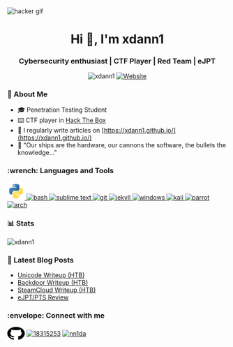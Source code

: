 <img align="center" src="https://github.com/xdann1/xDaNN1/blob/main/media/hacker.gif" alt="hacker gif" height="506" width="900" />

<h1 align="center">Hi 👋, I'm xdann1</h1>
<h3 align="center">Cybersecurity enthusiast | CTF Player | Red Team | eJPT</h3>

<p align="center"> <img src="https://komarev.com/ghpvc/?username=xdann1&label=Profile%20views&color=0e75b6&style=flat" alt="xdann1" />
<a href="https://xdann1.github.io" target="_blank"><img alt="Website" src="https://img.shields.io/badge/Website-xdann1.github.io-blue?style=flat&logo=google-chrome"></a>

### :bust_in_silhouette: About Me
  
- :mortar_board: Penetration Testing Student
- :keyboard: CTF player in [Hack The Box](https://app.hackthebox.com/profile/535069)
- :pencil: I regularly write articles on [https://xdann1.github.io/](https://xdann1.github.io/)
- :scroll: "Our ships are the hardware, our cannons the software, the bullets the knowledge..." 

<h3 align="left">:wrench: Languages and Tools</h3>
<p align="left"> <a href="https://www.python.org" target="_blank" rel="noreferrer"> <img src="https://raw.githubusercontent.com/devicons/devicon/master/icons/python/python-original.svg" alt="python" width="40" height="40"/> </a> <a href="https://www.gnu.org/software/bash/" target="_blank" rel="noreferrer"> <img src="https://www.vectorlogo.zone/logos/gnu_bash/gnu_bash-icon.svg" alt="bash" width="40" height="40"/> </a> <a href="https://www.sublimetext.com/" target="_blank" rel="noreferrer"> <img src="https://raw.githubusercontent.com/get-icon/geticon/master/icons/sublime-text.svg" alt="sublime text" width="40" height="40"/> </a> <a href="https://git-scm.com/" target="_blank" rel="noreferrer"> <img src="https://www.vectorlogo.zone/logos/git-scm/git-scm-icon.svg" alt="git" width="40" height="40"/> </a> <a href="https://jekyllrb.com/" target="_blank" rel="noreferrer"> <img src="https://www.vectorlogo.zone/logos/jekyllrb/jekyllrb-icon.svg" alt="jekyll" width="40" height="40"/> </a> <a href="https://www.microsoft.com/es-es/software-download/windows10" target="_blank" rel="noreferrer"> <img src="https://raw.githubusercontent.com/get-icon/geticon/master/icons/microsoft-windows.svg" alt="windows" width="40" height="40"/> </a> <a href="https://www.kali.org/" target="_blank" rel="noreferrer"> <img src="https://raw.githubusercontent.com/get-icon/geticon/master/icons/kali-dragon-icon.svg" alt="kali" width="40" height="40"/> </a> <a href="https://www.parrotsec.org/" target="_blank" rel="noreferrer"> <img src="https://camo.githubusercontent.com/af00af6c9fb1a489d43d0d5b5f127a8a0146be37ffad59ee9b959d7f4e130297/68747470733a2f2f706172726f747365632e6f72672f66617669636f6e2e706e67" alt="parrot" width="40" height="40"/> </a> <a href="https://archlinux.org/" target="_blank" rel="noreferrer"> <img src="https://raw.githubusercontent.com/get-icon/geticon/master/icons/archlinux.svg" alt="arch" width="40" height="40"/> </a> </p>

### :bar_chart:  Stats
<p><img align="center" src="https://github-readme-stats.vercel.app/api/top-langs?username=xdann1&show_icons=true&theme=dark&locale=en&layout=compact" alt="xdann1" /></p>

### :closed_book: Latest Blog Posts
<!-- BLOG-POST-LIST:START -->
- [Unicode Writeup &lpar;HTB&rpar;](https://xdann1.github.io/posts/writeup-unicode/)
- [Backdoor Writeup &lpar;HTB&rpar;](https://xdann1.github.io/posts/writeup-backdoor/)
- [SteamCloud Writeup &lpar;HTB&rpar;](https://xdann1.github.io/posts/writeup-steamcloud/)
- [eJPT/PTS Review](https://xdann1.github.io/posts/ejpt-pts-review/)
<!-- BLOG-POST-LIST:END -->

<h3 align="left">:envelope: Connect with me</h3>
<p align="left">
<a href="https://github.com/xdann1" target="blank"><img align="center" src="https://raw.githubusercontent.com/FedericoManzano/bodystyle-iconos/master/svg/bs-github.svg" alt="xdann1" height="30" width="40" /></a>
<a href="https://stackoverflow.com/users/18315253" target="blank"><img align="center" src="https://raw.githubusercontent.com/rahuldkjain/github-profile-readme-generator/master/src/images/icons/Social/stack-overflow.svg" alt="18315253" height="30" width="40" /></a>
<a href="https://twitter.com/nn1da" target="blank"><img align="center" src="https://raw.githubusercontent.com/rahuldkjain/github-profile-readme-generator/master/src/images/icons/Social/twitter.svg" alt="nn1da" height="30" width="40" /></a>
</p>
